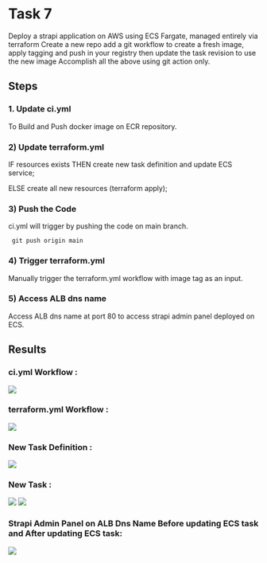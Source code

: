 
# Task 7

 Deploy a strapi application on AWS using ECS Fargate, managed entirely via terraform
Create a new repo 
add a git workflow to create a fresh image, apply tagging and push in your registry
then update the task revision to use the new image
Accomplish all the above using git action only.

## Steps
### 1. Update ci.yml 

To Build and Push docker image on ECR repository.

### 2) Update terraform.yml

IF resources exists THEN create new task definition and update ECS service; 

ELSE create all new resources (terraform apply); 
 
### 3) Push the Code
ci.yml will trigger by pushing the code on main branch.

     git push origin main

### 4) Trigger terraform.yml
Manually trigger the terraform.yml workflow with image tag as an input.

### 5) Access ALB dns name

Access ALB dns name at port 80 to access strapi admin panel deployed on ECS.

## Results 


### ci.yml Workflow :
![](t7/build.png)

### terraform.yml Workflow : 
![](t7/terraform.png)

### New Task Definition : 
![](t7/CreateOfNewTaskDefinition.png)

### New Task :
![](t7/CreationOfNewUpdatedTask.png)
![](t7/NewTaskWithNewTaskDefinition.png)
### Strapi Admin Panel on ALB Dns Name Before updating ECS task and After updating ECS task: 
![](t7/BeforeAndAfter.png)
